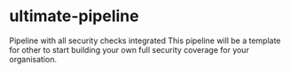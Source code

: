 # ultimate-pipeline
Pipeline with all security checks integrated
This pipeline will be a template for other to start building your own full security coverage for your organisation.


